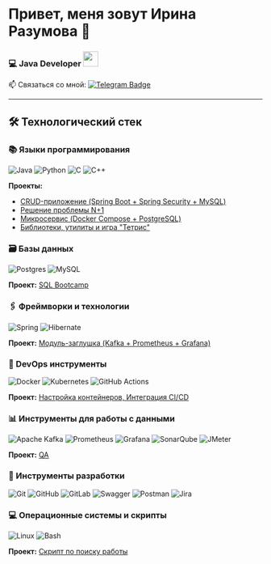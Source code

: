 # Привет, меня зовут Ирина Разумова 👋 
### 💻 Java Developer <img src="https://media.giphy.com/media/WUlplcMpOCEmTGBtBW/giphy.gif" width="30">

📫 Связаться со мной: [![Telegram Badge](https://img.shields.io/badge/-@IrinaVRazumova-blue?style=flat&logo=Telegram&logoColor=white)](https://t.me/IrinaVRazumova)

---

## 🛠 Технологический стек

### 📚 Языки программирования
![Java](https://img.shields.io/badge/java-%23ED8B00.svg?style=for-the-badge&logo=openjdk&logoColor=white)
![Python](https://img.shields.io/badge/python-3670A0?style=for-the-badge&logo=python&logoColor=ffdd54)
![C](https://img.shields.io/badge/c-%2300599C.svg?style=for-the-badge&logo=c&logoColor=white)
![C++](https://img.shields.io/badge/c++-%2300599C.svg?style=for-the-badge&logo=c%2B%2B&logoColor=white)

**Проекты:**
- [CRUD-приложение (Spring Boot + Spring Security + MySQL)](https://github.com/idvairaz/ForSber)
- [Решение проблемы N+1](https://github.com/idvairaz/N_plus_1/blob/main/README.md)
- [Микросервис (Docker Compose + PostgreSQL)](https://github.com/idvairaz/WebRise)
- [Библиотеки, утилиты и игра "Тетрис"](https://github.com/idvairaz/School_21_educational_project_for_IT_specialists_from_SBER)

### 🗃 Базы данных
![Postgres](https://img.shields.io/badge/postgres-%23316192.svg?style=for-the-badge&logo=postgresql&logoColor=white)
![MySQL](https://img.shields.io/badge/mysql-%2300f.svg?style=for-the-badge&logo=mysql&logoColor=white)

**Проект:** [SQL Bootcamp](https://github.com/idvairaz/School_21_educational_project_for_IT_specialists_from_SBER/blob/main/sql/README.md)

### 🖇 Фреймворки и технологии
![Spring](https://img.shields.io/badge/spring-%236DB33F.svg?style=for-the-badge&logo=spring&logoColor=white)
![Hibernate](https://img.shields.io/badge/Hibernate-59666C?style=for-the-badge&logo=Hibernate&logoColor=white)

**Проект:** [Модуль-заглушка (Kafka + Prometheus + Grafana)](https://github.com/idvairaz/QA/blob/main/kafka-nt/README_RUS.md)

### 🚀 DevOps инструменты
![Docker](https://img.shields.io/badge/docker-%230db7ed.svg?style=for-the-badge&logo=docker&logoColor=white)
![Kubernetes](https://img.shields.io/badge/kubernetes-%23326ce5.svg?style=for-the-badge&logo=kubernetes&logoColor=white)
![GitHub Actions](https://img.shields.io/badge/github%20actions-%232671E5.svg?style=for-the-badge&logo=githubactions&logoColor=white)

**Проект:** [Настройка контейнеров, Интеграция CI/CD](https://github.com/idvairaz/School_21_educational_project_for_IT_specialists_from_SBER/tree/main/Linux)

### 📊 Инструменты для работы с данными
![Apache Kafka](https://img.shields.io/badge/Apache%20Kafka-000?style=for-the-badge&logo=apachekafka)
![Prometheus](https://img.shields.io/badge/Prometheus-E6522C?style=for-the-badge&logo=Prometheus&logoColor=white)
![Grafana](https://img.shields.io/badge/grafana-%23F46800.svg?style=for-the-badge&logo=grafana&logoColor=white)
![SonarQube](https://img.shields.io/badge/SonarQube-black?style=for-the-badge&logo=sonarqube&logoColor=4E9BCD)
![JMeter](https://img.shields.io/badge/JMeter-D22128?style=for-the-badge&logo=apachejmeter&logoColor=white)

**Проект:** [QA](https://github.com/idvairaz/QA/blob/main/WebTours/README_RUS.md)

### 🔧 Инструменты разработки
![Git](https://img.shields.io/badge/git-%23F05033.svg?style=for-the-badge&logo=git&logoColor=white)
![GitHub](https://img.shields.io/badge/github-%23121011.svg?style=for-the-badge&logo=github&logoColor=white)
![GitLab](https://img.shields.io/badge/gitlab-%23181717.svg?style=for-the-badge&logo=gitlab&logoColor=white)
![Swagger](https://img.shields.io/badge/-Swagger-%23Clojure?style=for-the-badge&logo=swagger&logoColor=white)
![Postman](https://img.shields.io/badge/Postman-FF6C37?style=for-the-badge&logo=postman&logoColor=white)
![Jira](https://img.shields.io/badge/jira-%230A0FFF.svg?style=for-the-badge&logo=jira&logoColor=white)

### 💻 Операционные системы и скрипты
![Linux](https://img.shields.io/badge/Linux-FCC624?style=for-the-badge&logo=linux&logoColor=black)
![Bash](https://img.shields.io/badge/bash-%23121011.svg?style=for-the-badge&logo=gnu-bash&logoColor=white)

**Проект:** [Скрипт по поиску работы](https://github.com/idvairaz/job-searcher/blob/main/README.md)
